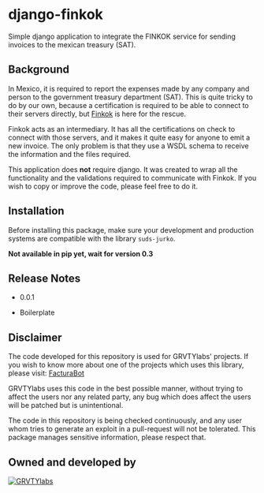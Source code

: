django-finkok
=============

Simple django application to integrate the FINKOK service for sending
invoices to the mexican treasury (SAT).

Background
----------

In Mexico, it is required to report the expenses made by any company and person
to the government treasury department (SAT). This is quite tricky to do by our
own, because a certification is required to be able to connect to their servers
directly, but [Finkok](http://www.finkok.com/) is here for the rescue.

Finkok acts as an intermediary. It has all the certifications on check to
connect with those servers, and it makes it quite easy for anyone to emit a
new invoice. The only problem is that they use a WSDL schema to receive the
information and the files required.

This application does **not** require django. It was created to wrap all the
functionality and the validations required to communicate with Finkok. If
you wish to copy or improve the code, please feel free to do it.

Installation
------------

Before installing this package, make sure your development and production
systems are compatible with the library `suds-jurko`.

**Not available in pip yet, wait for version 0.3**

Release Notes
-------------

*   0.0.1

  * Boilerplate

Disclaimer
---------

The code developed for this repository is used for GRVTYlabs' projects. If you
wish to know more about one of the projects which uses this library, please
visit: [FacturaBot](www.facturabot.com)

GRVTYlabs uses this code in the best possible manner, without trying to
affect the users nor any related party, any bug which does affect the users
will be patched but is unintentional.

The code in this repository is being checked continuously, and any user whom
tries to generate an exploit in a pull-request will not be tolerated. This
package manages sensitive information, please respect that.

Owned and developed by
--------

[![GRVTYlabs][logo]](www.grvtylabs.com)

[logo]: https://github.com/letops/django-finkok/logo.png "GRVTYlabs"
